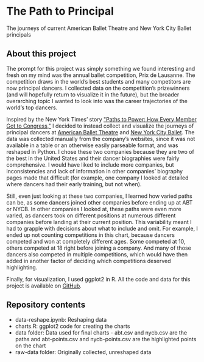 # The Path to Principal
The journeys of current American Ballet Theatre and New York City Ballet principals

## About this project
The prompt for this project was simply something we found interesting and fresh on my mind was the annual ballet competition, Prix de Lausanne. The competition draws in the world’s best students and many competitors are now principal dancers. I collected data on the competition’s prizewinners (and will hopefully return to visualize it in the future), but the broader overarching topic I wanted to look into was the career trajectories of the world’s top dancers.

Inspired by the New York Times’ story ["Paths to Power: How Every Member Got to Congress,"](https://www.nytimes.com/interactive/2019/01/26/opinion/sunday/paths-to-congress.html) I decided to instead collect and visualize the journeys of principal dancers at [American Ballet Theatre](https://www.abt.org/the-company/dancers/) and [New York City Ballet](https://www.nycballet.com/discover/meet-our-dancers/). The data was collected manually from the company’s websites, since it was not available in a table or an otherwise easily parseable format, and was reshaped in Python. I chose these two companies because they are two of the best in the United States and their dancer biographies were fairly comprehensive. I would have liked to include more companies, but inconsistencies and lack of information in other companies’ biography pages made that difficult (for example, one company I looked at detailed where dancers had their early training, but not when).

Still, even just looking at these two companies, I learned how varied paths can be, as some dancers joined other companies before ending up at ABT or NYCB. In other companies I looked at, these paths were even more varied, as dancers took on different positions at numerous different companies before landing at their current position. This variability meant I had to grapple with decisions about what to include and omit. For example, I ended up not counting competitions in this chart, because dancers competed and won at completely different ages. Some competed at 10, others competed at 18 right before joining a company. And many of those dancers also competed in multiple competitions, which would have then added in another factor of deciding which competitions deserved highlighting.

Finally, for visualization, I used ggplot2 in R. All the code and data for this project is available on [GitHub](https://github.com/ilenapeng/stevens-creek).

## Repository contents
* data-reshape.ipynb: Reshaping data
* charts.R: ggplot2 code for creating the charts
* data folder: Data used for final charts - abt.csv and nycb.csv are the paths and abt-points.csv and nycb-points.csv are the highlighted points on the chart
* raw-data folder: Originally collected, unreshaped data